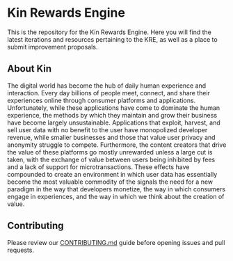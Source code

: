 # Kin Rewards Engine

This is the repository for the Kin Rewards Engine. Here you will find the latest iterations and resources pertaining to the KRE, as well as a place to submit improvement proposals.


## About Kin 
The digital world has become the hub of daily human experience and interaction. Every day billions of people meet, connect, and share their experiences online through consumer platforms and applications. Unfortunately, while these applications have come to dominate the human experience, the methods by which they maintain and grow their business have become largely unsustainable. Applications that exploit, harvest, and sell user data with no benefit to the user have monopolized developer revenue, while smaller businesses and those that value user privacy and anonymity struggle to compete. Furthermore, the content creators that drive the value of these platforms go mostly unrewarded unless a large cut is taken, with the exchange of value between users being inhibited by fees and a lack of support for microtransactions. These effects have compounded to create an environment in which user data has essentially become the most valuable commodity of the signals the need for a new paradigm in the way that developers monetize, the way in which consumers engage in experiences, and the way in which we think about the creation of value.


## Contributing

Please review our [CONTRIBUTING.md](CONTRIBUTING.md) guide before opening issues and pull requests.
